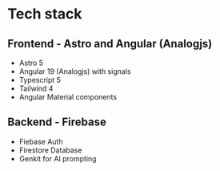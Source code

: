 # Tech stack

## Frontend - Astro and Angular (Analogjs)
- Astro 5
- Angular 19 (Analogjs) with signals
- Typescript 5
- Tailwind 4
- Angular Material components

## Backend - Firebase
- Fiebase Auth
- Firestore Database
- Genkit for AI prompting
